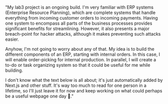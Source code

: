 "My lab3 project is an ongoing build. I'm very familiar with ERP systems (Enterprise Resource Planning), which are complete systems that handle everything from incoming customer orders to incoming payments. Having one system to encompass all parts of the business processes provides significant benefits for streamlining. However, it also presents a major breach-point for hacker attacks, although it makes preventing such attacks easier.

Anyhow, I'm not going to worry about any of that. My idea is to build the different components of an ERP, starting with internal orders. In this case, I will enable order-picking for internal production. In parallel, I will create a to-do or task organizing system so that it could be useful for me while building.

I don't know what the text below is all about; it's just automatically added by Next.js and other stuff. It's way too much to read for one person in a lifetime, so I'll just leave it for now and keep working on what could perhaps be a useful webpage one day 🤣."
